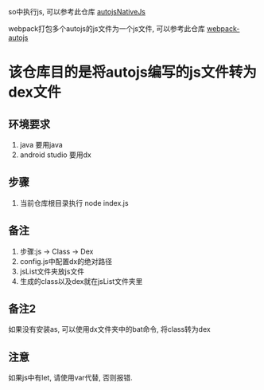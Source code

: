 so中执行js, 可以参考此仓库
[autojsNativeJs](https://github.com/snailuncle/autojsNativeJs)

webpack打包多个autojs的js文件为一个js文件, 可以参考此仓库
[webpack-autojs](https://github.com/snailuncle/webpack-autojs)


# 该仓库目的是将autojs编写的js文件转为dex文件


## 环境要求
1. java  要用java
2. android studio  要用dx

## 步骤
1. 当前仓库根目录执行  node index.js

## 备注
1. 步骤:js -> Class -> Dex
2. config.js中配置dx的绝对路径
3. jsList文件夹放js文件
4. 生成的class以及dex就在jsList文件夹里

## 备注2
如果没有安装as, 可以使用dx文件夹中的bat命令, 将class转为dex

## 注意
如果js中有let, 请使用var代替, 否则报错.
